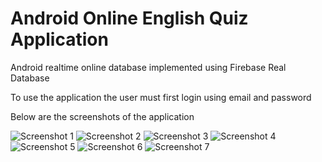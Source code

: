 # Android Online English Quiz Application
<p>Android realtime online database implemented using Firebase Real Database</p>
<p>To use the application  the user must first login using email and password</p>
<p>Below are the screenshots of the application</p>
<img src="Screenshot (1791).png" alt="Screenshot 1"/>
<img src="Screenshot (1792).png" alt="Screenshot 2"/>
<img src="Screenshot (1793).png" alt="Screenshot 3"/>
<img src="Screenshot (1794).png" alt="Screenshot 4"/>
<img src="Screenshot (1795).png" alt="Screenshot 5"/>
<img src="Screenshot (1796).png" alt="Screenshot 6"/>
<img src="Screenshot (1797).png" alt="Screenshot 7"/>
